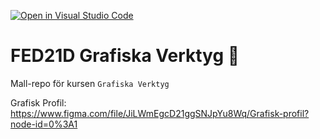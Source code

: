[![Open in Visual Studio Code](https://classroom.github.com/assets/open-in-vscode-c66648af7eb3fe8bc4f294546bfd86ef473780cde1dea487d3c4ff354943c9ae.svg)](https://classroom.github.com/online_ide?assignment_repo_id=8519247&assignment_repo_type=AssignmentRepo)
# FED21D Grafiska Verktyg 🎨
Mall-repo för kursen `Grafiska Verktyg`

Grafisk Profil: https://www.figma.com/file/JiLWmEgcD21ggSNJpYu8Wq/Grafisk-profil?node-id=0%3A1
